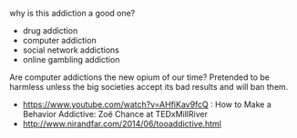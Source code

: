 why is this addiction a good one?

 - drug addiction
 - computer addiction
 - social network addictions
 - online gambling addiction

Are computer addictions the new opium of our time? Pretended to be harmless unless the big societies accept its bad results and will ban them.

 - https://www.youtube.com/watch?v=AHfiKav9fcQ :  How to Make a Behavior Addictive: Zoë Chance at TEDxMillRiver 
 - http://www.nirandfar.com/2014/06/tooaddictive.html
